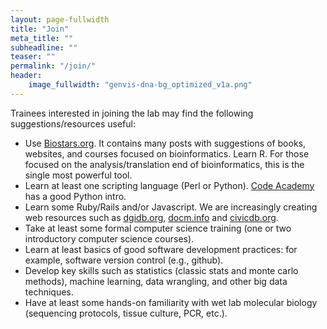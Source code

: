 ```yaml
---
layout: page-fullwidth
title: "Join"
meta_title: ""
subheadline: ""
teaser: ""
permalink: "/join/"
header:
    image_fullwidth: "genvis-dna-bg_optimized_v1a.png"
---
```



Trainees interested in joining the lab may find the following suggestions/resources useful:

* Use [Biostars.org](https://www.biostars.org/). It contains many posts with suggestions of books, websites, and courses focused on bioinformatics.
Learn R. For those focused on the analysis/translation end of bioinformatics, this is the single most powerful tool.
* Learn at least one scripting language (Perl or Python). [Code Academy](https://www.codecademy.com/catalog/language/python) has a good Python intro.
* Learn some Ruby/Rails and/or Javascript. We are increasingly creating web resources such as [dgidb.org](http://dgidb.org/), [docm.info](http://docm.info/) and [civicdb.org](https://civicdb.org/home).
* Take at least some formal computer science training (one or two introductory computer science courses).
* Learn at least basics of good software development practices: for example, software version control (e.g., github).
* Develop key skills such as statistics (classic stats and monte carlo methods), machine learning, data wrangling, and other big data techniques.
* Have at least some hands-on familiarity with wet lab molecular biology (sequencing protocols, tissue culture, PCR, etc.).
